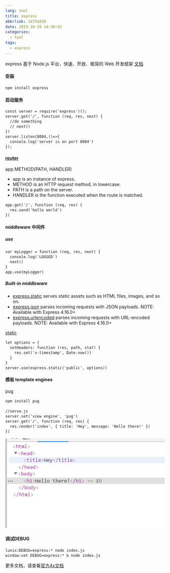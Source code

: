 ```yaml
---
lang: tool
title: express
abbrlink: 1875b830
date: 2019-10-28 14:36:52
categories:
  - tool
tags:
  - express
---
```


express 基于 Node.js 平台，快速、开放、极简的 Web 开发框架
[文档](http://www.expressjs.com.cn)

<!--more-->
#### 安装
```
npm install express
```
#### 启动服务
```
const server = require('express')();
server.get('/', function (req, res, next) {
  //do something
  // next()
})
server.listen(8084,()=>{
  console.log('server is on port 8084')
});
```
#### [router](http://www.expressjs.com.cn/en/starter/basic-routing.html)
app.METHOD(PATH, HANDLER)
+ app is an instance of express.
+ METHOD is an HTTP request method, in lowercase.
+ PATH is a path on the server.
+ HANDLER is the function executed when the route is matched.
```
app.get('/', function (req, res) {
  res.send('hello world')
})
```

#### middleware 中间件

##### use
```
var myLogger = function (req, res, next) {
  console.log('LOGGED')
  next()
}
app.use(myLogger)
```
##### Built-in middleware

+ [express.static](http://www.expressjs.com.cn/en/4x/api.html#express.static) serves static assets such as HTML files, images, and so on.
+ [express.json](http://www.expressjs.com.cn/en/4x/api.html#express.json) parses incoming requests with JSON payloads. NOTE: Available with Express 4.16.0+
+ [express.urlencoded](http://www.expressjs.com.cn/en/4x/api.html#express.urlencoded) parses incoming requests with URL-encoded payloads. NOTE: Available with Express 4.16.0+

[static](http://www.expressjs.com.cn/en/4x/api.html#express.static)
```
let options = {
  setHeaders: function (res, path, stat) {
    res.set('x-timestamp', Date.now())
  }
}
server.use(express.static('public', options))
```
#### 模板 template engines
pug
```
npm install pug

//serve.js
server.set('view engine', 'pug')
server.get('/', function (req, res) {
  res.render('index', { title: 'Hey', message: 'Hello there!' })
})
```
![pug](../../images/express_pug.png)

#### 调试DEBUG
```
lunix:DEBUG=express:* node index.js
window:set DEBUG=express:* & node index.js
```
更多文档，请查看[官方4x文档](http://www.expressjs.com.cn/en/4x/api.html)
